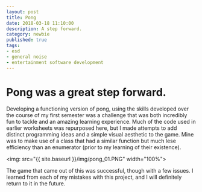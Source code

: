 ```yaml
---
layout: post
title: Pong
date: 2018-03-18 11:10:00
description: A step forward.
category: newbie
published: true
tags: 
- esd
- general noise
- entertainment software development
---
```


Pong was a great step forward.
==

Developing a functioning version of pong, using the skills developed over the course of my first semester was a challenge that was both incredibly fun to tackle and an amazing learning experience.
Much of the code used in earlier worksheets was repurposed here, but I made attempts to add distinct programming ideas and a simple visual aesthetic to the game.
Mine was to make use of a class that had a similar function but much lese efficiency than an enumerator (prior to my learning of their existence).

<img: src="{{ site.baseurl }}/img/pong_01.PNG" width="100%">

The game that came out of this was successful, though with a few issues.
I learned from each of my mistakes with this project, and I will definitely return to it in the future.
